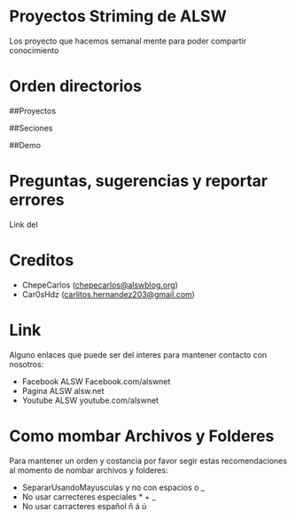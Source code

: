 # Proyectos Striming de ALSW

Los proyecto que hacemos semanal mente para poder compartir conocimiento

# Orden directorios



##Proyectos



##Seciones



##Demo


# Preguntas, sugerencias y reportar errores

Link del 


# Creditos

* ChepeCarlos (chepecarlos@alswblog.org)
* Car0sHdz (carlitos.hernandez203@gmail.com)

# Link

Alguno enlaces que puede ser del interes para mantener contacto con nosotros:

* Facebook ALSW Facebook.com/alswnet
* Pagina ALSW alsw.net
* Youtube ALSW youtube.com/alswnet

# Como mombar Archivos y Folderes

Para mantener un orden y costancia por favor segir estas recomendaciones al momento de nombar archivos y folderes:

* SepararUsandoMayusculas y no con espacios o _
* No usar carrecteres especiales * + _ 
* No usar carracteres español ñ á ú 

